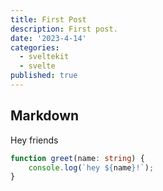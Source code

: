```yaml
---
title: First Post
description: First post.
date: '2023-4-14'
categories:
  - sveltekit
  - svelte
published: true
---
```


## Markdown

Hey friends

```ts
function greet(name: string) {
	console.log(`hey ${name}!`);
}
```
